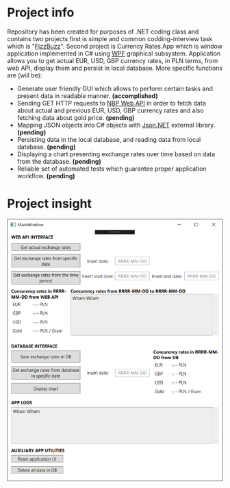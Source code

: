 # Project info
Repository has been created for purposes of .NET coding class and contains two projects first is simple and common codding-interview task which is "[FizzBuzz](https://en.wikipedia.org/wiki/Fizz_buzz)".
Second project is Currency Rates App which is window application implemented in C# using [WPF](https://en.wikipedia.org/wiki/Windows_Presentation_Foundation) graphical subsystem.
Application allows you to get actual EUR, USD, GBP currency rates, in PLN terms, from web API, display them and persist in local database. More specific functions are (will be):
- Generate user friendly GUI which allows to perform certain tasks and present data in readable manner. **(accomplished)**
- Sending GET HTTP requests to [NBP Web API](http://api.nbp.pl/) in order to fetch data about actual and previous EUR, USD, GBP currency rates and also fetching data about gold price. **(pending)**
- Mapping JSON objects into C# objects with [Json.NET](https://www.newtonsoft.com/json) external library. **(pending)**
- Persisting data in the local database, and reading data from local database. **(pending)**
- Displaying a chart presenting exchange rates over time based on data from the database. **(pending)**
- Reliable set of automated tests which guarantee proper application workflow. **(pending)**

# Project insight
![App](/misc/App-stage1.png)

